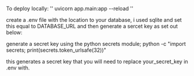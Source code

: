 To deploy locally: '' uvicorn app.main:app --reload ''


create a .env file with the location to your database, i used sqlite and set this equal to DATABASE_URL and then generate a sercet key as set out below: 


generate a secret key using the python secrets module; python -c "import secrets; print(secrets.token_urlsafe(32))"
 
 this generates a secret key that you will need to replace your_secret_key in .env with. 